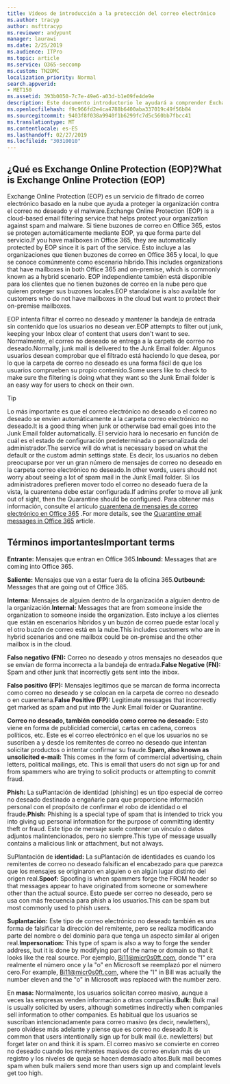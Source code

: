 ```yaml
---
title: Vídeos de introducción a la protección del correo electrónico
ms.author: tracyp
author: msfttracyp
ms.reviewer: andypunt
manager: laurawi
ms.date: 2/25/2019
ms.audience: ITPro
ms.topic: article
ms.service: O365-seccomp
ms.custom: TN2DMC
localization_priority: Normal
search.appverid:
- MET150
ms.assetid: 393b0050-7c7e-49e6-a03d-b1e09fe4de9e
description: Este documento introductorio le ayudará a comprender Exchange Online Protection (EOP) y una terminología importante. Esto es aplicable a los clientes de Office 365 que protegen buzones de correo hospedados en la nube de Exchange Online y a clientes independientes de EOP que protegen buzones locales como Exchange Server 2016.
ms.openlocfilehash: f9c966fd2e4ca4788b6400aba337019c49f56b84
ms.sourcegitcommit: 9403f8f038a9940f1b6299fc7d5c560bb7fbcc41
ms.translationtype: MT
ms.contentlocale: es-ES
ms.lasthandoff: 02/27/2019
ms.locfileid: "30310010"
---
```

## <a name="what-is-exchange-online-protection-eop"></a><span data-ttu-id="24970-104">¿Qué es Exchange Online Protection (EOP)?</span><span class="sxs-lookup"><span data-stu-id="24970-104">What is Exchange Online Protection (EOP)</span></span>

<span data-ttu-id="24970-105">Exchange Online Protection (EOP) es un servicio de filtrado de correo electrónico basado en la nube que ayuda a proteger la organización contra el correo no deseado y el malware.</span><span class="sxs-lookup"><span data-stu-id="24970-105">Exchange Online Protection (EOP) is a cloud-based email filtering service that helps protect your organization against spam and malware.</span></span> <span data-ttu-id="24970-106">Si tiene buzones de correo en Office 365, estos se protegen automáticamente mediante EOP, ya que forma parte del servicio.</span><span class="sxs-lookup"><span data-stu-id="24970-106">If you have mailboxes in Office 365, they are automatically protected by EOP since it is part of the service.</span></span> <span data-ttu-id="24970-107">Esto incluye a las organizaciones que tienen buzones de correo en Office 365 y local, lo que se conoce comúnmente como escenario híbrido.</span><span class="sxs-lookup"><span data-stu-id="24970-107">This includes organizations that have mailboxes in both Office 365 and on-premise, which is commonly known as a hybrid scenario.</span></span> <span data-ttu-id="24970-108">EOP independiente también está disponible para los clientes que no tienen buzones de correo en la nube pero que quieren proteger sus buzones locales.</span><span class="sxs-lookup"><span data-stu-id="24970-108">EOP standalone is also available for customers who do not have mailboxes in the cloud but want to protect their on-premise mailboxes.</span></span> 

<span data-ttu-id="24970-109">EOP intenta filtrar el correo no deseado y mantener la bandeja de entrada sin contenido que los usuarios no desean ver.</span><span class="sxs-lookup"><span data-stu-id="24970-109">EOP attempts to filter out junk, keeping your Inbox clear of content that users don't want to see.</span></span> <span data-ttu-id="24970-110">Normalmente, el correo no deseado se entrega a la carpeta de correo no deseado.</span><span class="sxs-lookup"><span data-stu-id="24970-110">Normally, junk mail is delivered to the Junk Email folder.</span></span> <span data-ttu-id="24970-111">Algunos usuarios desean comprobar que el filtrado está haciendo lo que desea, por lo que la carpeta de correo no deseado es una forma fácil de que los usuarios comprueben su propio contenido.</span><span class="sxs-lookup"><span data-stu-id="24970-111">Some users like to check to make sure the filtering is doing what they want so the Junk Email folder is an easy way for users to check on their own.</span></span>  

> [!TIP]
> <span data-ttu-id="24970-112">Lo más importante es que el correo electrónico no deseado o el correo no deseado se envíen automáticamente a la carpeta correo electrónico no deseado.</span><span class="sxs-lookup"><span data-stu-id="24970-112">It is a good thing when junk or otherwise bad email goes into the Junk Email folder automatically.</span></span> <span data-ttu-id="24970-113">El servicio hará lo necesario en función de cuál es el estado de configuración predeterminada o personalizada del administrador.</span><span class="sxs-lookup"><span data-stu-id="24970-113">The service will do what is necessary based on what the default or the custom admin settings state.</span></span> <span data-ttu-id="24970-114">Es decir, los usuarios no deben preocuparse por ver un gran número de mensajes de correo no deseado en la carpeta correo electrónico no deseado.</span><span class="sxs-lookup"><span data-stu-id="24970-114">In other words, users should not worry about seeing a lot of spam mail in the Junk Email folder.</span></span> <span data-ttu-id="24970-115">Si los administradores prefieren mover todo el correo no deseado fuera de la vista, la cuarentena debe estar configurada.</span><span class="sxs-lookup"><span data-stu-id="24970-115">If admins prefer to move all junk out of sight, then the Quarantine should be configured.</span></span> <span data-ttu-id="24970-116">Para obtener más información, consulte el artículo [cuarentena de mensajes de correo electrónico en Office 365](quarantine-email-messages.md) .</span><span class="sxs-lookup"><span data-stu-id="24970-116">For more details, see the [Quarantine email messages in Office 365](quarantine-email-messages.md) article.</span></span>

## <a name="important-terms"></a><span data-ttu-id="24970-117">Términos importantes</span><span class="sxs-lookup"><span data-stu-id="24970-117">Important terms</span></span>

<span data-ttu-id="24970-118">**Entrante:** Mensajes que entran en Office 365.</span><span class="sxs-lookup"><span data-stu-id="24970-118">**Inbound:** Messages that are coming into Office 365.</span></span>

<span data-ttu-id="24970-119">**Saliente:** Mensajes que van a estar fuera de la oficina 365.</span><span class="sxs-lookup"><span data-stu-id="24970-119">**Outbound:** Messages that are going out of Office 365.</span></span>

<span data-ttu-id="24970-120">**Interna:** Mensajes de alguien dentro de la organización a alguien dentro de la organización.</span><span class="sxs-lookup"><span data-stu-id="24970-120">**Internal:** Messages that are from someone inside the organization to someone inside the organization.</span></span> <span data-ttu-id="24970-121">Esto incluye a los clientes que están en escenarios híbridos y un buzón de correo puede estar local y el otro buzón de correo está en la nube.</span><span class="sxs-lookup"><span data-stu-id="24970-121">This includes customers who are in hybrid scenarios and one mailbox could be on-premise and the other mailbox is in the cloud.</span></span>

<span data-ttu-id="24970-122">**Falso negativo (FN):** Correo no deseado y otros mensajes no deseados que se envían de forma incorrecta a la bandeja de entrada.</span><span class="sxs-lookup"><span data-stu-id="24970-122">**False Negative (FN):** Spam and other junk that incorrectly gets sent into the inbox.</span></span>

<span data-ttu-id="24970-123">**Falso positivo (FP):** Mensajes legítimos que se marcan de forma incorrecta como correo no deseado y se colocan en la carpeta de correo no deseado o en cuarentena.</span><span class="sxs-lookup"><span data-stu-id="24970-123">**False Positive (FP):** Legitimate messages that incorrectly get marked as spam and put into the Junk Email folder or Quarantine.</span></span>

<span data-ttu-id="24970-124">**Correo no deseado, también conocido como correo no deseado:** Esto viene en forma de publicidad comercial, cartas en cadena, correos políticos, etc. Este es el correo electrónico en el que los usuarios no se suscriben a y desde los remitentes de correo no deseado que intentan solicitar productos o intentar confirmar su fraude.</span><span class="sxs-lookup"><span data-stu-id="24970-124">**Spam, also known as unsolicited e-mail:** This comes in the form of commercial advertising, chain letters, political mailings, etc. This is email that users do not sign up for and from spammers who are trying to solicit products or attempting to commit fraud.</span></span>

<span data-ttu-id="24970-125">**Phish:** La suPlantación de identidad (phishing) es un tipo especial de correo no deseado destinado a engañarle para que proporcione información personal con el propósito de confirmar el robo de identidad o el fraude.</span><span class="sxs-lookup"><span data-stu-id="24970-125">**Phish:** Phishing is a special type of spam that is intended to trick you into giving up personal information for the purpose of committing identity theft or fraud.</span></span> <span data-ttu-id="24970-126">Este tipo de mensaje suele contener un vínculo o datos adjuntos malintencionados, pero no siempre.</span><span class="sxs-lookup"><span data-stu-id="24970-126">This type of message usually contains a malicious link or attachment, but not always.</span></span>

<span data-ttu-id="24970-127">SuPlantación de **identidad:** La suPlantación de identidades es cuando los remitentes de correo no deseado falsifican el encabezado para que parezca que los mensajes se originaron en alguien o en algún lugar distinto del origen real.</span><span class="sxs-lookup"><span data-stu-id="24970-127">**Spoof:** Spoofing is when spammers forge the FROM header so that messages appear to have originated from someone or somewhere other than the actual source.</span></span> <span data-ttu-id="24970-128">Esto puede ser correo no deseado, pero se usa con más frecuencia para phish a los usuarios.</span><span class="sxs-lookup"><span data-stu-id="24970-128">This can be spam but most commonly used to phish users.</span></span>

<span data-ttu-id="24970-129">**Suplantación:** Este tipo de correo electrónico no deseado también es una forma de falsificar la dirección del remitente, pero se realiza modificando parte del nombre o del dominio para que tenga un aspecto similar al origen real.</span><span class="sxs-lookup"><span data-stu-id="24970-129">**Impersonation:** This type of spam is also a way to forge the sender address, but it is done by modifying part of the name or domain so that it looks like the real source.</span></span> <span data-ttu-id="24970-130">Por ejemplo, Bi11@micr0s0ft.com, donde "l" era realmente el número once y la "o" en Microsoft se reemplazó por el número cero.</span><span class="sxs-lookup"><span data-stu-id="24970-130">For example, Bi11@micr0s0ft.com, where the "l" in Bill was actually the number eleven and the "o" in Microsoft was replaced with the number zero.</span></span>

<span data-ttu-id="24970-131">En **masa:** Normalmente, los usuarios solicitan correo masivo, aunque a veces las empresas venden información a otras compañías.</span><span class="sxs-lookup"><span data-stu-id="24970-131">**Bulk:** Bulk mail is usually solicited by users, although sometimes indirectly when companies sell information to other companies.</span></span> <span data-ttu-id="24970-132">Es habitual que los usuarios se suscriban intencionadamente para correo masivo (es decir, newletters), pero olvídese más adelante y piense que es correo no deseado.</span><span class="sxs-lookup"><span data-stu-id="24970-132">It is common that users intentionally sign up for bulk mail (i.e. newletters) but forget later on and think it is spam.</span></span> <span data-ttu-id="24970-133">El correo masivo se convierte en correo no deseado cuando los remitentes masivos de correo envían más de un registro y los niveles de queja se hacen demasiado altos.</span><span class="sxs-lookup"><span data-stu-id="24970-133">Bulk mail becomes spam when bulk mailers send more than users sign up and complaint levels get too high.</span></span>
